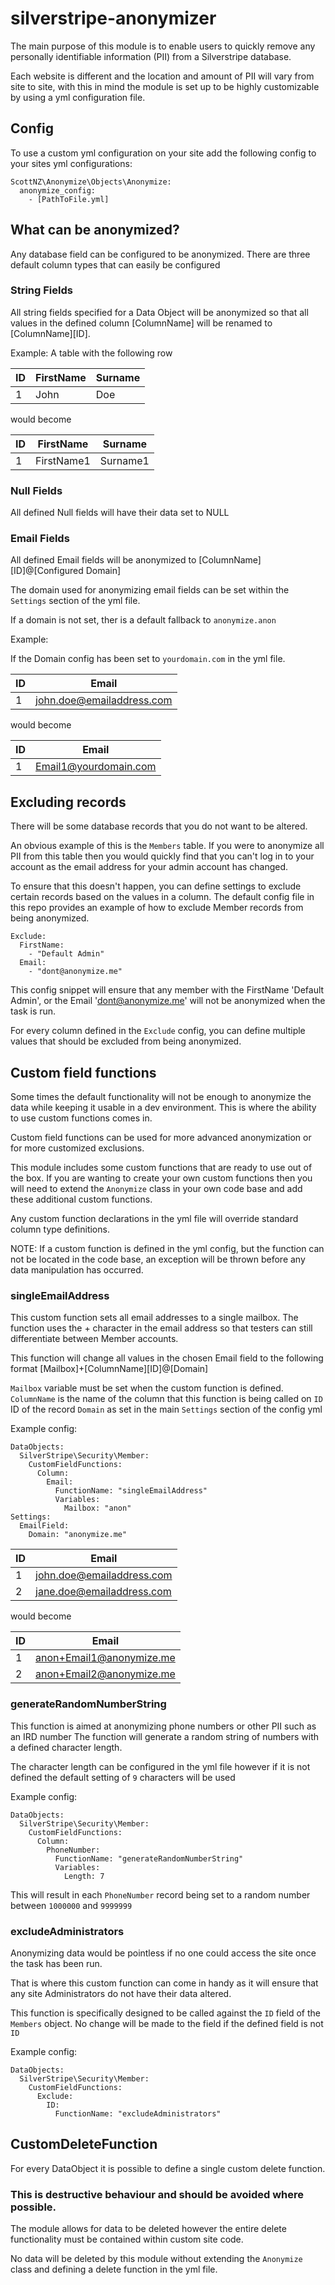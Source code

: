 # silverstripe-anonymizer
The main purpose of this module is to enable users to quickly remove any personally identifiable information (PII) from a Silverstripe database.

Each website is different and the location and amount of PII will vary from site to site, with this in mind the module is set up to be highly customizable by using a yml configuration file.

## Config
To use a custom yml configuration on your site add the following config to your sites yml configurations:

````
ScottNZ\Anonymize\Objects\Anonymize:
  anonymize_config:
    - [PathToFile.yml]
````

## What can be anonymized?
Any database field can be configured to be anonymized. There are three default column types that can easily be configured

### String Fields
All string fields specified for a Data Object will be anonymized so that all values in the defined column [ColumnName] will be renamed to [ColumnName][ID].

Example:
A table with the following row

|ID|FirstName|Surname|
|---|---|---|
|1|John|Doe|

would become

|ID|FirstName|Surname|
|---|---|---|
|1|FirstName1|Surname1|

### Null Fields
All defined Null fields will have their data set to NULL

### Email Fields
All defined Email fields will be anonymized to [ColumnName][ID]@[Configured Domain]

The domain used for anonymizing email fields can be set within the `Settings` section of the yml file. 

If a domain is not set, ther is a default fallback to `anonymize.anon`

Example:

If the Domain config has been set to `yourdomain.com` in the yml file.

|ID|Email|
|---|---|
|1|john.doe@emailaddress.com|

would become

|ID|Email|
|---|---|
|1|Email1@yourdomain.com|

## Excluding records
There will be some database records that you do not want to be altered.

An obvious example of this is the `Members` table. 
If you were to anonymize all PII from this table then you would quickly find that you can't log in to your account as the email address for your admin account has changed.

To ensure that this doesn't happen, you can define settings to exclude certain records based on the values in a column. 
The default config file in this repo provides an example of how to exclude Member records from being anonymized.

````
Exclude:
  FirstName:
    - "Default Admin"
  Email:
    - "dont@anonymize.me"
````
This config snippet will ensure that any member with the FirstName 'Default Admin', or the Email 'dont@anonymize.me' will not be anonymized when the task is run.

For every column defined in the `Exclude` config, you can define multiple values that should be excluded from being anonymized. 

## Custom field functions
Some times the default functionality will not be enough to anonymize the data while keeping it usable in a dev environment. This is where the ability to use custom functions comes in.

Custom field functions can be used for more advanced anonymization or for more customized exclusions.

This module includes some custom functions that are ready to use out of the box. If you are wanting to create your own custom functions then you will need to extend the `Anonymize` class in your own code base and add these additional custom functions.

Any custom function declarations in the yml file will override standard column type definitions.

NOTE: If a custom function is defined in the yml config, but the function can not be located in the code base, an exception will be thrown before any data manipulation has occurred.

### singleEmailAddress
This custom function sets all email addresses to a single mailbox.
The function uses the + character in the email address so that testers can still differentiate between Member accounts.

This function will change all values in the chosen Email field to the following format
[Mailbox]+[ColumnName][ID]@[Domain]

`Mailbox` variable must be set when the custom function is defined.
`ColumnName` is the name of the column that this function is being called on
`ID` ID of the record
`Domain` as set in the main `Settings` section of the config yml

Example config: 
````
DataObjects:
  SilverStripe\Security\Member:
    CustomFieldFunctions:
      Column:
        Email:
          FunctionName: "singleEmailAddress"
          Variables:
            Mailbox: "anon"
Settings:
  EmailField:
    Domain: "anonymize.me"
````

|ID|Email|
|---|---|
|1|john.doe@emailaddress.com|
|2|jane.doe@emailaddress.com|

would become

|ID|Email|
|---|---|
|1|anon+Email1@anonymize.me|
|2|anon+Email2@anonymize.me|

### generateRandomNumberString
This function is aimed at anonymizing phone numbers or other PII such as an IRD number
The function will generate a random string of numbers with a defined character length.

The character length can be configured in the yml file however if it is not defined the default setting of `9` characters will be used

Example config:
````
DataObjects:
  SilverStripe\Security\Member:
    CustomFieldFunctions:
      Column:
        PhoneNumber:
          FunctionName: "generateRandomNumberString"
          Variables:
            Length: 7
````
This will result in each `PhoneNumber` record being set to a random number between `1000000` and `9999999`

### excludeAdministrators
Anonymizing data would be pointless if no one could access the site once the task has been run.

That is where this custom function can come in handy as it will ensure that any site Administrators do not have their data altered.

This function is specifically designed to be called against the `ID` field of the `Members` object.
No change will be made to the field if the defined field is not `ID`

Example config:
````
DataObjects:
  SilverStripe\Security\Member:
    CustomFieldFunctions:
      Exclude:
        ID:
          FunctionName: "excludeAdministrators"
````

## CustomDeleteFunction
For every DataObject it is possible to define a single custom delete function.

### This is destructive behaviour and should be avoided where possible. 

The module allows for data to be deleted however the entire delete functionality must be contained within custom site code.

No data will be deleted by this module without extending the `Anonymize` class and defining a delete function in the yml file.
